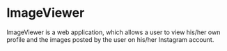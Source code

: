 # ImageViewer
ImageViewer is a web application, which allows a user to view his/her own profile and the images posted by the user on his/her Instagram account.
